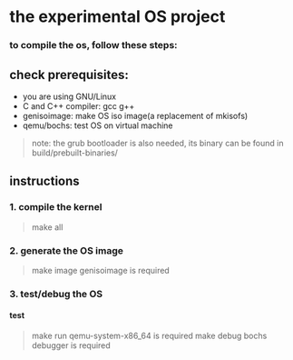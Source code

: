 # the experimental OS project

### to compile the os, follow these steps:

## check prerequisites:
+ you are using GNU/Linux
+ C and C++ compiler: gcc g++
+ genisoimage: make OS iso image(a replacement of mkisofs)
+ qemu/bochs: test OS on virtual machine

> note: the grub bootloader is also needed, its binary can be found in build/prebuilt-binaries/

## instructions
### 1. compile the kernel
> make all
### 2. generate the OS image
> make image
genisoimage is required
### 3. test/debug the OS
#### test
> make run
qemu-system-x86_64 is required
> make debug
bochs debugger is required

